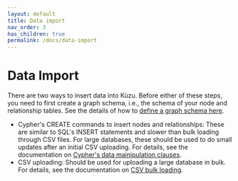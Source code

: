 ```yaml
---
layout: default
title: Data import
nav_order: 3
has_children: true
permalink: /docs/data-import
---
```


# Data Import 
There are two ways to insert data into Kùzu. Before either of these steps, you need to first create a graph schema, i.e., the schema of your node and relationship tables. See the details of how to [define a graph schema here](../cypher/ddl.md). 
  - Cypher's CREATE commands to insert nodes and relationships: These are similar to SQL's INSERT statements and slower than bulk loading through CSV files. For large databases, these should be used to do small updates after an initial CSV uploading. For details, see the documentation on [Cypher's data mainipulation clauses](../cypher/data-manipulation-clauses/overview.md).
  - CSV uploading: Should be used for uploading a large database in bulk. For details, see the documentation on [CSV bulk loading](csv-import.md). 
